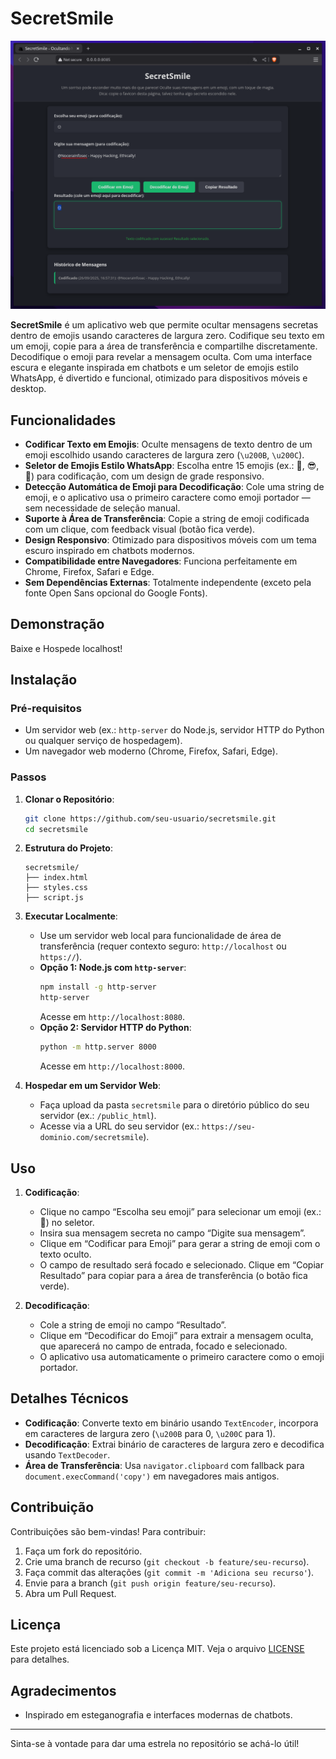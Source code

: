 # SecretSmile

![Captura de Tela do SecretSmile](screenshot.png)

**SecretSmile** é um aplicativo web que permite ocultar mensagens secretas dentro de emojis usando caracteres de largura zero. Codifique seu texto em um emoji, copie para a área de transferência e compartilhe discretamente. Decodifique o emoji para revelar a mensagem oculta. Com uma interface escura e elegante inspirada em chatbots e um seletor de emojis estilo WhatsApp, é divertido e funcional, otimizado para dispositivos móveis e desktop.

## Funcionalidades

- **Codificar Texto em Emojis**: Oculte mensagens de texto dentro de um emoji escolhido usando caracteres de largura zero (`\u200B`, `\u200C`).
- **Seletor de Emojis Estilo WhatsApp**: Escolha entre 15 emojis (ex.: 🎩, 😎, 🌟) para codificação, com um design de grade responsivo.
- **Detecção Automática de Emoji para Decodificação**: Cole uma string de emoji, e o aplicativo usa o primeiro caractere como emoji portador — sem necessidade de seleção manual.
- **Suporte à Área de Transferência**: Copie a string de emoji codificada com um clique, com feedback visual (botão fica verde).
- **Design Responsivo**: Otimizado para dispositivos móveis com um tema escuro inspirado em chatbots modernos.
- **Compatibilidade entre Navegadores**: Funciona perfeitamente em Chrome, Firefox, Safari e Edge.
- **Sem Dependências Externas**: Totalmente independente (exceto pela fonte Open Sans opcional do Google Fonts).

## Demonstração

Baixe e Hospede localhost!

## Instalação

### Pré-requisitos
- Um servidor web (ex.: `http-server` do Node.js, servidor HTTP do Python ou qualquer serviço de hospedagem).
- Um navegador web moderno (Chrome, Firefox, Safari, Edge).

### Passos
1. **Clonar o Repositório**:
   ```bash
   git clone https://github.com/seu-usuario/secretsmile.git
   cd secretsmile
   ```

2. **Estrutura do Projeto**:
   ```
   secretsmile/
   ├── index.html
   ├── styles.css
   ├── script.js
   ```

3. **Executar Localmente**:
   - Use um servidor web local para funcionalidade de área de transferência (requer contexto seguro: `http://localhost` ou `https://`).
   - **Opção 1: Node.js com `http-server`**:
     ```bash
     npm install -g http-server
     http-server
     ```
     Acesse em `http://localhost:8080`.
   - **Opção 2: Servidor HTTP do Python**:
     ```bash
     python -m http.server 8000
     ```
     Acesse em `http://localhost:8000`.

4. **Hospedar em um Servidor Web**:
   - Faça upload da pasta `secretsmile` para o diretório público do seu servidor (ex.: `/public_html`).
   - Acesse via a URL do seu servidor (ex.: `https://seu-dominio.com/secretsmile`).

## Uso

1. **Codificação**:
   - Clique no campo “Escolha seu emoji” para selecionar um emoji (ex.: 🎩) no seletor.
   - Insira sua mensagem secreta no campo “Digite sua mensagem”.
   - Clique em “Codificar para Emoji” para gerar a string de emoji com o texto oculto.
   - O campo de resultado será focado e selecionado. Clique em “Copiar Resultado” para copiar para a área de transferência (o botão fica verde).

2. **Decodificação**:
   - Cole a string de emoji no campo “Resultado”.
   - Clique em “Decodificar do Emoji” para extrair a mensagem oculta, que aparecerá no campo de entrada, focado e selecionado.
   - O aplicativo usa automaticamente o primeiro caractere como o emoji portador.

## Detalhes Técnicos

- **Codificação**: Converte texto em binário usando `TextEncoder`, incorpora em caracteres de largura zero (`\u200B` para 0, `\u200C` para 1).
- **Decodificação**: Extrai binário de caracteres de largura zero e decodifica usando `TextDecoder`.
- **Área de Transferência**: Usa `navigator.clipboard` com fallback para `document.execCommand('copy')` em navegadores mais antigos.

## Contribuição

Contribuições são bem-vindas! Para contribuir:
1. Faça um fork do repositório.
2. Crie uma branch de recurso (`git checkout -b feature/seu-recurso`).
3. Faça commit das alterações (`git commit -m 'Adiciona seu recurso'`).
4. Envie para a branch (`git push origin feature/seu-recurso`).
5. Abra um Pull Request.

## Licença

Este projeto está licenciado sob a Licença MIT. Veja o arquivo [LICENSE](LICENSE) para detalhes.

## Agradecimentos

- Inspirado em esteganografia e interfaces modernas de chatbots.

---

Sinta-se à vontade para dar uma estrela no repositório se achá-lo útil!
